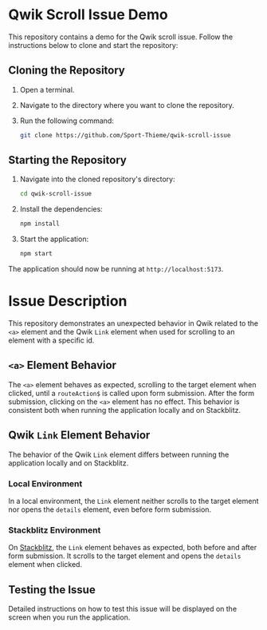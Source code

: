 # Qwik Scroll Issue Demo

This repository contains a demo for the Qwik scroll issue. Follow the instructions below to clone and start the repository:

## Cloning the Repository

1. Open a terminal.
2. Navigate to the directory where you want to clone the repository.
3. Run the following command:

   ```bash
   git clone https://github.com/Sport-Thieme/qwik-scroll-issue
   ```

## Starting the Repository

1. Navigate into the cloned repository's directory:

   ```bash
   cd qwik-scroll-issue
   ```

2. Install the dependencies:

   ```bash
   npm install
   ```

3. Start the application:

   ```bash
   npm start
   ```

The application should now be running at `http://localhost:5173`.

# Issue Description

This repository demonstrates an unexpected behavior in Qwik related to the `<a>` element and the Qwik `Link` element when used for scrolling to an element with a specific id.

## `<a>` Element Behavior

The `<a>` element behaves as expected, scrolling to the target element when clicked, until a `routeAction$` is called upon form submission. After the form submission, clicking on the `<a>` element has no effect. This behavior is consistent both when running the application locally and on Stackblitz.

## Qwik `Link` Element Behavior

The behavior of the Qwik `Link` element differs between running the application locally and on Stackblitz.

### Local Environment

In a local environment, the `Link` element neither scrolls to the target element nor opens the `details` element, even before form submission.

### Stackblitz Environment

On [Stackblitz](https://stackblitz.com/edit/qwik-starter-xqpaps), the `Link` element behaves as expected, both before and after form submission. It scrolls to the target element and opens the `details` element when clicked.

## Testing the Issue

Detailed instructions on how to test this issue will be displayed on the screen when you run the application.
